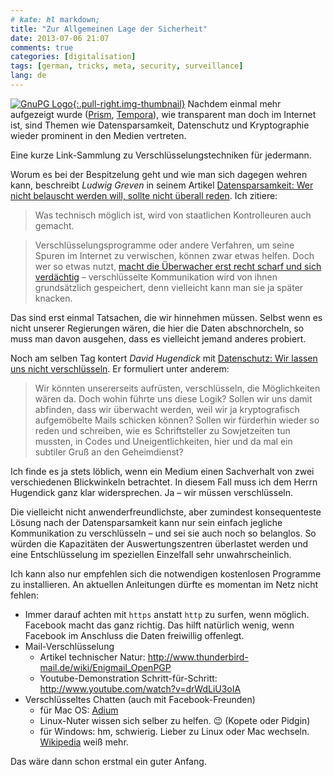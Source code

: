 ```yaml
---
# kate: hl markdown;
title: "Zur Allgemeinen Lage der Sicherheit"
date: 2013-07-06 21:07
comments: true
categories: [digitalisation]
tags: [german, tricks, meta, security, surveillance]
lang: de
---
```


[![GnuPG Logo][img]{:.pull-right.img-thumbnail}][gpg]
Nachdem einmal mehr aufgezeigt wurde ([Prism], [Tempora]), wie
transparent man doch im Internet ist, sind Themen wie Datensparsamkeit, Datenschutz
und Kryptographie wieder prominent in den Medien vertreten.

Eine kurze Link-Sammlung zu Verschlüsselungstechniken für jedermann.

[img]: http://upload.wikimedia.org/wikipedia/commons/thumb/6/61/Gnupg_logo.svg/200px-Gnupg_logo.svg.png
[gpg]: http://www.gnupg.org/ "Gnu GPG"

<!--more-->

Worum es bei der Bespitzelung geht und wie man sich dagegen wehren kann,
beschreibt *Ludwig Greven* in seinem Artikel
[Datensparsamkeit: Wer nicht belauscht werden will, sollte nicht überall reden](http://www.zeit.de/digital/datenschutz/2013-06/ueberwachung-snowden-datensparsamkeit).
Ich zitiere:

> Was technisch möglich ist, wird von staatlichen Kontrolleuren auch gemacht.

> Verschlüsselungsprogramme oder andere Verfahren, um seine Spuren im Internet zu verwischen, können zwar etwas helfen. Doch wer so etwas nutzt, [macht die Überwacher erst recht scharf und sich verdächtig](http://www.zeit.de/digital/datenschutz/2013-06/nsa-speichert-verschluesselte-mails) – verschlüsselte Kommunikation wird von ihnen grundsätzlich gespeichert, denn vielleicht kann man sie ja später knacken.

Das sind erst einmal Tatsachen, die wir hinnehmen müssen. Selbst wenn es nicht
unserer Regierungen wären, die hier die Daten abschnorcheln, so muss man davon
ausgehen, dass es vielleicht jemand anderes probiert.

Noch am selben Tag kontert *David Hugendick* mit
[Datenschutz: Wir lassen uns nicht verschlüsseln](http://www.zeit.de/kultur/2013-06/replik-datensparsamkeit-prism).
Er formuliert unter anderem:

> Wir könnten unsererseits aufrüsten, verschlüsseln, die Möglichkeiten wären da. Doch wohin führte uns diese Logik? Sollen wir uns damit abfinden, dass wir überwacht werden, weil wir ja kryptografisch aufgemöbelte Mails schicken können? Sollen wir fürderhin wieder so reden und schreiben, wie es Schriftsteller zu Sowjetzeiten tun mussten, in Codes und Uneigentlichkeiten, hier und da mal ein subtiler Gruß an den Geheimdienst?

Ich finde es ja stets löblich, wenn ein Medium einen Sachverhalt von zwei verschiedenen
Blickwinkeln betrachtet. In diesem Fall muss ich dem Herrn Hugendick ganz klar
widersprechen. Ja – wir müssen verschlüsseln.

Die vielleicht nicht anwenderfreundlichste, aber zumindest konsequenteste Lösung
nach der Datensparsamkeit kann nur sein einfach jegliche Kommunikation zu
verschlüsseln – und sei sie auch noch so belanglos. So würden die Kapazitäten der
Auswertungszentren überlastet werden und eine Entschlüsselung im speziellen
Einzelfall sehr unwahrscheinlich.

Ich kann also nur empfehlen sich die notwendigen kostenlosen Programme zu installieren.
An aktuellen Anleitungen dürfte es momentan im Netz nicht fehlen:

* Immer darauf achten mit `https` anstatt `http` zu surfen, wenn möglich. Facebook macht das ganz richtig. Das hilft natürlich wenig, wenn Facebook im Anschluss die Daten freiwillig offenlegt.
* Mail-Verschlüsselung
  * Artikel technischer Natur: <http://www.thunderbird-mail.de/wiki/Enigmail_OpenPGP>
  * Youtube-Demonstration Schritt-für-Schritt: <http://www.youtube.com/watch?v=drWdLiU3oIA>
* Verschlüsseltes Chatten (auch mit Facebook-Freunden)
  * für Mac OS: [Adium](http://www.adium.im/)
  * Linux-Nuter wissen sich selber zu helfen. :wink: (Kopete oder Pidgin)
  * für Windows: hm, schwierig. Lieber zu Linux oder Mac wechseln. [Wikipedia](http://de.wikipedia.org/wiki/Off-the-Record_Messaging#Verf.C3.BCgbarkeit) weiß mehr.

Das wäre dann schon erstmal ein guter Anfang.

[Tempora]: http://de.wikipedia.org/wiki/Tempora "Tempora auf Wikipedia"
[Prism]: http://de.wikipedia.org/wiki/PRISM_%28%C3%9Cberwachungsprogramm%29 "Prism (Überwachungsprogramm) auf Wikipedia"

